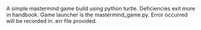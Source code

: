 A simple mastermind game build using python turtle. Deficiencies exit more in handbook. Game launcher is the mastermind_game.py. Error occurred will be recorded in .err file provided.

